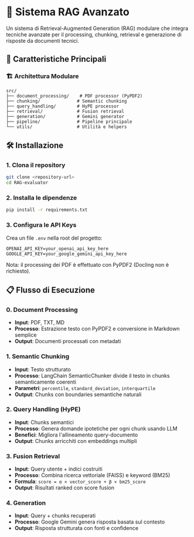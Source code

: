 # 🚀 Sistema RAG Avanzato

Un sistema di Retrieval-Augmented Generation (RAG) modulare che integra tecniche avanzate per il processing, chunking, retrieval e generazione di risposte da documenti tecnici.

## 🎯 Caratteristiche Principali
### 🏗️ Architettura Modulare
```
src/
├── document_processing/    # PDF processor (PyPDF2)
├── chunking/              # Semantic chunking
├── query_handling/        # HyPE processor
├── retrieval/             # Fusion retrieval
├── generation/            # Gemini generator
├── pipeline/              # Pipeline principale
└── utils/                 # Utilità e helpers
```

## 🛠️ Installazione

### 1. Clona il repository
```bash
git clone <repository-url>
cd RAG-evaluator
```

### 2. Installa le dipendenze
```bash
pip install -r requirements.txt
```

### 3. Configura le API Keys
Crea un file `.env` nella root del progetto:
```env
OPENAI_API_KEY=your_openai_api_key_here
GOOGLE_API_KEY=your_google_gemini_api_key_here
```

Nota: il processing dei PDF è effettuato con PyPDF2 (Docling non è richiesto).

## 📋 Flusso di Esecuzione

### 0. Document Processing
- **Input**: PDF, TXT, MD
- **Processo**: Estrazione testo con PyPDF2 e conversione in Markdown semplice
- **Output**: Documenti processati con metadati

### 1. Semantic Chunking
- **Input**: Testo strutturato
- **Processo**: LangChain SemanticChunker divide il testo in chunks semanticamente coerenti
- **Parametri**: `percentile`, `standard_deviation`, `interquartile`
- **Output**: Chunks con boundaries semantiche naturali

### 2. Query Handling (HyPE)
- **Input**: Chunks semantici
- **Processo**: Genera domande ipotetiche per ogni chunk usando LLM
- **Benefici**: Migliora l'allineamento query-documento
- **Output**: Chunks arricchiti con embeddings multipli

### 3. Fusion Retrieval
- **Input**: Query utente + indici costruiti
- **Processo**: Combina ricerca vettoriale (FAISS) e keyword (BM25)
- **Formula**: `score = α × vector_score + β × bm25_score`
- **Output**: Risultati ranked con score fusion

### 4. Generation
- **Input**: Query + chunks recuperati
- **Processo**: Google Gemini genera risposta basata sul contesto
- **Output**: Risposta strutturata con fonti e confidence